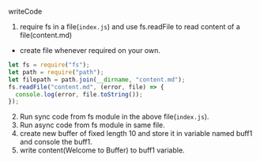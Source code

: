 writeCode

1. require fs in a file(`index.js`) and use fs.readFile to read content of a file(content.md)

- create file whenever required on your own.

```js
let fs = require("fs");
let path = require("path");
let filepath = path.join(__dirname, "content.md");
fs.readFile("content.md", (error, file) => {
  console.log(error, file.toString());
});
```

2. Run sync code from fs module in the above file(`index.js`).
3. Run async code from fs module in same file.
4. create new buffer of fixed length 10 and store it in variable named buff1 and console the buff1.
5. write content(Welcome to Buffer) to buff1 variable.
